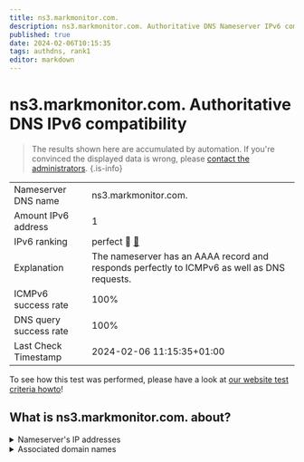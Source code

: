 ```yaml
---
title: ns3.markmonitor.com.
description: ns3.markmonitor.com. Authoritative DNS Nameserver IPv6 compatibility
published: true
date: 2024-02-06T10:15:35
tags: authdns, rank1
editor: markdown
---
```


# ns3.markmonitor.com. Authoritative DNS IPv6 compatibility

> The results shown here are accumulated by automation. If you're convinced the displayed data is wrong, please [contact the administrators](/howto/chat). 
{.is-info}




|   |   |
| - | - |
| Nameserver DNS name | ns3.markmonitor.com.
| Amount IPv6 address | 1
| IPv6 ranking | perfect :1st_place_medal: [🔗](/howto/ranking) |
| Explanation | The nameserver has an AAAA record and responds perfectly to ICMPv6 as well as DNS requests. |
| ICMPv6 success rate | 100%|
| DNS query success rate | 100% |
| Last Check Timestamp | 2024-02-06 11:15:35+01:00 |

To see how this test was performed, please have a look at [our website test criteria howto](/howto/testcriteria/authdns)!


## What is ns3.markmonitor.com. about?




<details>
<summary>Nameserver's IP addresses</summary>

2620:10a:80a9::1

</details>



<details>
<summary>Associated domain names</summary>

www.axa.de

</details>
